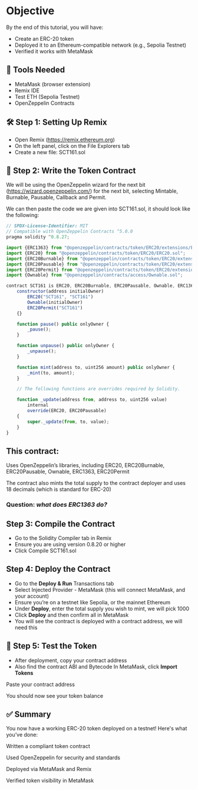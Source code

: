 # Objective
By the end of this tutorial, you will have:

- Create an ERC-20 token
- Deployed it to an Ethereum-compatible network (e.g., Sepolia Testnet)
- Verified it works with MetaMask

## 🧰 Tools Needed

- MetaMask (browser extension)
- Remix IDE
- Test ETH (Sepolia Testnet)
- OpenZeppelin Contracts

## 🛠️ Step 1: Setting Up Remix

- Open Remix (https://remix.ethereum.org)
- On the left panel, click on the File Explorers tab
- Create a new file: SCT161.sol

## 📜 Step 2: Write the Token Contract

We will be using the OpenZeppelin wizard for the next bit (https://wizard.openzeppelin.com/) for the next bit, selecting Mintable, Burnable, Pausable, Callback and Permit. 

We can then paste the code we are given into SCT161.sol, it should look like the following:

```js
// SPDX-License-Identifier: MIT
// Compatible with OpenZeppelin Contracts ^5.0.0
pragma solidity ^0.8.27;

import {ERC1363} from "@openzeppelin/contracts/token/ERC20/extensions/ERC1363.sol";
import {ERC20} from "@openzeppelin/contracts/token/ERC20/ERC20.sol";
import {ERC20Burnable} from "@openzeppelin/contracts/token/ERC20/extensions/ERC20Burnable.sol";
import {ERC20Pausable} from "@openzeppelin/contracts/token/ERC20/extensions/ERC20Pausable.sol";
import {ERC20Permit} from "@openzeppelin/contracts/token/ERC20/extensions/ERC20Permit.sol";
import {Ownable} from "@openzeppelin/contracts/access/Ownable.sol";

contract SCT161 is ERC20, ERC20Burnable, ERC20Pausable, Ownable, ERC1363, ERC20Permit {
    constructor(address initialOwner)
        ERC20("SCT161", "SCT161")
        Ownable(initialOwner)
        ERC20Permit("SCT161")
    {}

    function pause() public onlyOwner {
        _pause();
    }

    function unpause() public onlyOwner {
        _unpause();
    }

    function mint(address to, uint256 amount) public onlyOwner {
        _mint(to, amount);
    }

    // The following functions are overrides required by Solidity.

    function _update(address from, address to, uint256 value)
        internal
        override(ERC20, ERC20Pausable)
    {
        super._update(from, to, value);
    }
}
```

## This contract:

Uses OpenZeppelin’s libraries, including ERC20, ERC20Burnable, ERC20Pausable, Ownable, ERC1363, ERC20Permit

The contract also mints the total supply to the contract deployer and uses 18 decimals (which is standard for ERC-20)

### Question: *what does ERC1363 do?*



## Step 3: Compile the Contract
- Go to the Solidity Compiler tab in Remix
- Ensure you are using version 0.8.20 or higher
- Click Compile SCT161.sol

## Step 4: Deploy the Contract
- Go to the **Deploy & Run** Transactions tab
- Select Injected Provider - MetaMask (this will connect MetaMask, and your account)
- Ensure you’re on a testnet like Sepolia, or the mainnet Ethereum
- Under **Deploy**, enter the total supply you wish to mint, we will pick 1000
- Click **Deploy** and then confirm all in MetaMask
- You will see the contract is deployed with a contract address, we will need this

## 🧪 Step 5: Test the Token
- After deployment, copy your contract address
- Also find the contract ABI and Bytecode
In MetaMask, click **Import Tokens**

Paste your contract address

You should now see your token balance

## ✅ Summary
You now have a working ERC-20 token deployed on a testnet! Here's what you’ve done:

Written a compliant token contract

Used OpenZeppelin for security and standards

Deployed via MetaMask and Remix

Verified token visibility in MetaMask

